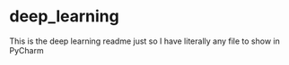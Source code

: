 # deep_learning
This is the deep learning readme just so I have literally any file to show in PyCharm
